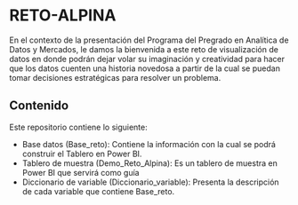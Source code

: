 # RETO-ALPINA

En el contexto de la presentación del Programa del Pregrado en Analítica de Datos y Mercados, le damos la bienvenida a este reto de visualización de datos en donde podrán dejar volar su imaginación y creatividad para hacer que los datos cuenten una historia novedosa a partir de la cual se puedan tomar decisiones estratégicas para resolver un problema.

## Contenido

Este repositorio contiene lo siguiente: 

- Base datos (Base_reto): Contiene la información con la cual se podrá construir el Tablero en Power BI. 
- Tablero de muestra (Demo_Reto_Alpina): Es un tablero de muestra en Power BI que servirá como guía
- Diccionario de variable (Diccionario_variable): Presenta la descripción de cada variable que contiene Base_reto. 
